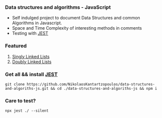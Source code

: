 ### Data structures and algorithms - JavaScript

  - Self indulged project to document Data Structures and common Algorithms in Javascript.
  - Space and Time Complexity of interesting methods in comments
  - Testing with [JEST](https://jestjs.io/)
  
### Featured

1) [Singly Linked Lists](https://github.com/NikolaosKantartzopoulos/data-structures-and-algoriths-js/tree/main/singly-linked-lists)
2) [Doubly Linked Lists](https://github.com/NikolaosKantartzopoulos/data-structures-and-algoriths-js/tree/main/doubly-linked-lists)
  
  
### Get all && install [JEST](https://jestjs.io/)

  
  ```
  git clone https://github.com/NikolaosKantartzopoulos/data-structures-and-algoriths-js.git && cd ./data-structures-and-algoriths-js && npm i
  ```

### Care to test?

```
npx jest ./ --silent
```
